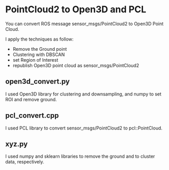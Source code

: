 # PointCloud2 to Open3D and PCL
You can convert ROS message sensor_msgs/PointCloud2 to Open3D Point Cloud. 

I apply the techniques as follow: 
- Remove the Ground point 
- Clustering with DBSCAN
- set Region of Interest 
- republish Open3D point cloud as sensor_msgs/PointCloud2

## open3d_convert.py
I used Open3D library for clustering and downsampling, and numpy to set ROI and remove ground.

## pcl_convert.cpp
I used PCL library to convert sensor_msgs/PointCloud2 to pcl::PointCloud.

## xyz.py
I used numpy and sklearn libraries to remove the ground and to cluster data, respectively.
